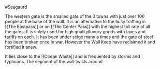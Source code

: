 #Seagaurd 

The western gate is the smalled gate of the 3 towns with just over 100 people at the base of the wall. It is an alternative to the busy traffing in [[The Eastpass]] or on [[The Center Pass]] with the highest toll rate of all the gates. It is solely used for high quality/luxury goods with taxes and tariffs on each. It has been under seige many a times and the gate of steel has been broken once in war, However the Wall Keep have reclaimed it and fortified it anew. 

It lies close to the [[Ocean Waste]] and is frequented by storms and typhoons. The segment of the wall twists around